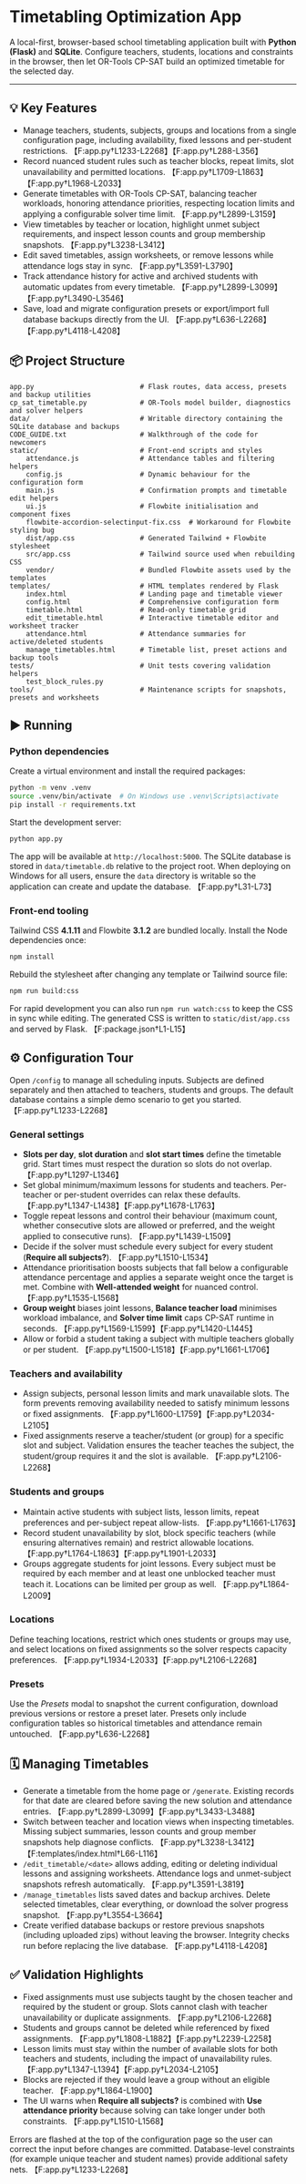 # Timetabling Optimization App

A local-first, browser-based school timetabling application built with **Python (Flask)** and **SQLite**. Configure teachers, students, locations and constraints in the browser, then let OR-Tools CP-SAT build an optimized timetable for the selected day.

---

## 💡 Key Features

- Manage teachers, students, subjects, groups and locations from a single configuration page, including availability, fixed lessons and per-student restrictions. 【F:app.py†L1233-L2268】【F:app.py†L288-L356】
- Record nuanced student rules such as teacher blocks, repeat limits, slot unavailability and permitted locations. 【F:app.py†L1709-L1863】【F:app.py†L1968-L2033】
- Generate timetables with OR-Tools CP-SAT, balancing teacher workloads, honoring attendance priorities, respecting location limits and applying a configurable solver time limit. 【F:app.py†L2899-L3159】
- View timetables by teacher or location, highlight unmet subject requirements, and inspect lesson counts and group membership snapshots. 【F:app.py†L3238-L3412】
- Edit saved timetables, assign worksheets, or remove lessons while attendance logs stay in sync. 【F:app.py†L3591-L3790】
- Track attendance history for active and archived students with automatic updates from every timetable. 【F:app.py†L2899-L3099】【F:app.py†L3490-L3546】
- Save, load and migrate configuration presets or export/import full database backups directly from the UI. 【F:app.py†L636-L2268】【F:app.py†L4118-L4208】

## 📦 Project Structure

```
app.py                          # Flask routes, data access, presets and backup utilities
cp_sat_timetable.py             # OR-Tools model builder, diagnostics and solver helpers
data/                           # Writable directory containing the SQLite database and backups
CODE_GUIDE.txt                  # Walkthrough of the code for newcomers
static/                         # Front-end scripts and styles
    attendance.js               # Attendance tables and filtering helpers
    config.js                   # Dynamic behaviour for the configuration form
    main.js                     # Confirmation prompts and timetable edit helpers
    ui.js                       # Flowbite initialisation and component fixes
    flowbite-accordion-selectinput-fix.css  # Workaround for Flowbite styling bug
    dist/app.css                # Generated Tailwind + Flowbite stylesheet
    src/app.css                 # Tailwind source used when rebuilding CSS
    vendor/                     # Bundled Flowbite assets used by the templates
templates/                      # HTML templates rendered by Flask
    index.html                  # Landing page and timetable viewer
    config.html                 # Comprehensive configuration form
    timetable.html              # Read-only timetable grid
    edit_timetable.html         # Interactive timetable editor and worksheet tracker
    attendance.html             # Attendance summaries for active/deleted students
    manage_timetables.html      # Timetable list, preset actions and backup tools
tests/                          # Unit tests covering validation helpers
    test_block_rules.py
tools/                          # Maintenance scripts for snapshots, presets and worksheets
```

## ▶️ Running

### Python dependencies

Create a virtual environment and install the required packages:

```bash
python -m venv .venv
source .venv/bin/activate  # On Windows use .venv\Scripts\activate
pip install -r requirements.txt
```

Start the development server:

```bash
python app.py
```

The app will be available at `http://localhost:5000`. The SQLite database is stored in `data/timetable.db` relative to the project root. When deploying on Windows for all users, ensure the `data` directory is writable so the application can create and update the database. 【F:app.py†L31-L73】

### Front-end tooling

Tailwind CSS **4.1.11** and Flowbite **3.1.2** are bundled locally. Install the Node dependencies once:

```bash
npm install
```

Rebuild the stylesheet after changing any template or Tailwind source file:

```bash
npm run build:css
```

For rapid development you can also run `npm run watch:css` to keep the CSS in sync while editing. The generated CSS is written to `static/dist/app.css` and served by Flask. 【F:package.json†L1-L15】

## ⚙️ Configuration Tour

Open `/config` to manage all scheduling inputs. Subjects are defined separately and then attached to teachers, students and groups. The default database contains a simple demo scenario to get you started. 【F:app.py†L1233-L2268】

### General settings

- **Slots per day**, **slot duration** and **slot start times** define the timetable grid. Start times must respect the duration so slots do not overlap. 【F:app.py†L1297-L1346】
- Set global minimum/maximum lessons for students and teachers. Per-teacher or per-student overrides can relax these defaults. 【F:app.py†L1347-L1438】【F:app.py†L1678-L1763】
- Toggle repeat lessons and control their behaviour (maximum count, whether consecutive slots are allowed or preferred, and the weight applied to consecutive runs). 【F:app.py†L1439-L1509】
- Decide if the solver must schedule every subject for every student (**Require all subjects?**). 【F:app.py†L1510-L1534】
- Attendance prioritisation boosts subjects that fall below a configurable attendance percentage and applies a separate weight once the target is met. Combine with **Well-attended weight** for nuanced control. 【F:app.py†L1535-L1568】
- **Group weight** biases joint lessons, **Balance teacher load** minimises workload imbalance, and **Solver time limit** caps CP-SAT runtime in seconds. 【F:app.py†L1569-L1599】【F:app.py†L1420-L1445】
- Allow or forbid a student taking a subject with multiple teachers globally or per student. 【F:app.py†L1500-L1518】【F:app.py†L1661-L1706】

### Teachers and availability

- Assign subjects, personal lesson limits and mark unavailable slots. The form prevents removing availability needed to satisfy minimum lessons or fixed assignments. 【F:app.py†L1600-L1759】【F:app.py†L2034-L2105】
- Fixed assignments reserve a teacher/student (or group) for a specific slot and subject. Validation ensures the teacher teaches the subject, the student/group requires it and the slot is available. 【F:app.py†L2106-L2268】

### Students and groups

- Maintain active students with subject lists, lesson limits, repeat preferences and per-subject repeat allow-lists. 【F:app.py†L1661-L1763】
- Record student unavailability by slot, block specific teachers (while ensuring alternatives remain) and restrict allowable locations. 【F:app.py†L1764-L1863】【F:app.py†L1901-L2033】
- Groups aggregate students for joint lessons. Every subject must be required by each member and at least one unblocked teacher must teach it. Locations can be limited per group as well. 【F:app.py†L1864-L2009】

### Locations

Define teaching locations, restrict which ones students or groups may use, and select locations on fixed assignments so the solver respects capacity preferences. 【F:app.py†L1934-L2033】【F:app.py†L2106-L2268】

### Presets

Use the *Presets* modal to snapshot the current configuration, download previous versions or restore a preset later. Presets only include configuration tables so historical timetables and attendance remain untouched. 【F:app.py†L636-L2268】

## 🗓️ Managing Timetables

- Generate a timetable from the home page or `/generate`. Existing records for that date are cleared before saving the new solution and attendance entries. 【F:app.py†L2899-L3099】【F:app.py†L3433-L3488】
- Switch between teacher and location views when inspecting timetables. Missing subject summaries, lesson counts and group member snapshots help diagnose conflicts. 【F:app.py†L3238-L3412】【F:templates/index.html†L66-L116】
- `/edit_timetable/<date>` allows adding, editing or deleting individual lessons and assigning worksheets. Attendance logs and unmet-subject snapshots refresh automatically. 【F:app.py†L3591-L3819】
- `/manage_timetables` lists saved dates and backup archives. Delete selected timetables, clear everything, or download the solver progress snapshot. 【F:app.py†L3554-L3664】
- Create verified database backups or restore previous snapshots (including uploaded zips) without leaving the browser. Integrity checks run before replacing the live database. 【F:app.py†L4118-L4208】

## ✅ Validation Highlights

- Fixed assignments must use subjects taught by the chosen teacher and required by the student or group. Slots cannot clash with teacher unavailability or duplicate assignments. 【F:app.py†L2106-L2268】
- Students and groups cannot be deleted while referenced by fixed assignments. 【F:app.py†L1808-L1882】【F:app.py†L2239-L2258】
- Lesson limits must stay within the number of available slots for both teachers and students, including the impact of unavailability rules. 【F:app.py†L1347-L1394】【F:app.py†L2034-L2105】
- Blocks are rejected if they would leave a group without an eligible teacher. 【F:app.py†L1864-L1900】
- The UI warns when **Require all subjects?** is combined with **Use attendance priority** because solving can take longer under both constraints. 【F:app.py†L1510-L1568】

Errors are flashed at the top of the configuration page so the user can correct the input before changes are committed. Database-level constraints (for example unique teacher and student names) provide additional safety nets. 【F:app.py†L1233-L2268】
